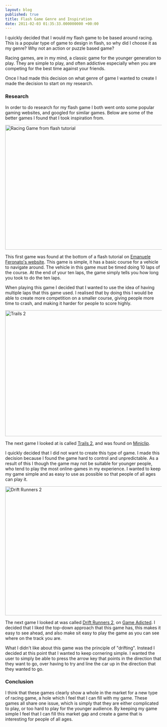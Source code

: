 ```yaml
---
layout: blog
published: true
title: Flash Game Genre and Inspiration
date: 2011-02-03 01:35:33.000000000 +00:00
---
```

I quickly decided that I would my flash game to be based around racing.  This is a popular type of game to design in flash, so why did I choose it as my genre? Why not an action or puzzle based game?

Racing games, are in my mind, a classic game for the younger generation to play.  They are simple to play, and often addictive especially when you are competing for the best time against your friends.  

Once I had made this decision on what genre of game I wanted to create I made the decision to start on my research. 

### Research

In order to do research for my flash game I both went onto some popular gaming websites, and googled for similar games.  Below are some of the better games I found that I took inspiration from.  

[<img src="http://daniel-groves.co.uk/wordpress/wp-content/uploads/2011/02/Screen-shot-2011-02-02-at-23.54.06.png" alt="Racing Game from flash tutorial" title="Racing Game from flash tutorial" width="510" height="401" class="size-full wp-image-353" />](http://www.emanueleferonato.com/2007/05/15/create-a-flash-racing-game-tutorial/)

This first game was found at the bottom of a flash tutorial on [Emanuele Feronato's website](http://www.emanueleferonato.com/2007/05/15/create-a-flash-racing-game-tutorial/).  This game is simple, it has a basic course for a vehicle to navigate around.  The vehicle in this game must be timed doing 10 laps of the course.  At the end of your ten laps, the game simply tells you how long you took to do the ten laps.

When playing this game I decided that I wanted to use the idea of having multiple laps that this game used.  I realised that by doing this I would be able to create more competition on a smaller course, giving people more time to crash, and making it harder for people to score highly.  

[<img src="http://daniel-groves.co.uk/wordpress/wp-content/uploads/2011/02/Screen-shot-2011-02-03-at-00.14.31-550x405.png" alt="Trails 2" title="Trails 2" width="550" height="405" class="size-large wp-image-354" />](http://www.miniclip.com/games/trials-2/en/)

The next game I looked at is called [Trails 2](http://www.miniclip.com/games/trials-2/en/), and was found on [Miniclip](http://miniclip.com). 

I quickly decided that I did not want to create this type of game.  I made this decision because I found the game hard to control and unpredictable.  As a result of this I though the game may not be suitable for younger people, who tend to play the most online-games in my experience.  I wanted to keep my game simple and as easy to use as possible so that people of all ages can play it.  

[<img src="http://daniel-groves.co.uk/wordpress/wp-content/uploads/2011/02/Screen-shot-2011-02-03-at-00.22.39-550x415.png" alt="Drift Runners 2" title="Drift Runners 2" width="550" height="415" class="size-large wp-image-356" />](http://www.gameadicted.com/game/drift-runners-2)

The next game I looked at was called [Drift Runners 2](http://www.gameadicted.com/game/drift-runners-2), on [Game Adicted](http://gameadicated.com).  I decided that I liked the top-down approach that this game has, this makes it easy to see ahead, and also make sit easy to play the game as you can see where on the track you are.  

What I didn't like about this game was the principle of "drifting".  Instead I decided at this point that I wanted to keep cornering simple.  I wanted the user to simply be able to press the arrow key that points in the direction that they want to go, over having to try and line the car up in the direction that they wanted to go.  

### Conclusion

I think that these games clearly show a whole in the market for a new type of racing game, a hole which I feel that I can fill with my game.  These games all share one issue, which is simply that they are either complicated to play, or too hard to play for the younger audience.  By keeping my game simple I feel that I can fill this market gap and create a game that is interesting for people of all ages.  
